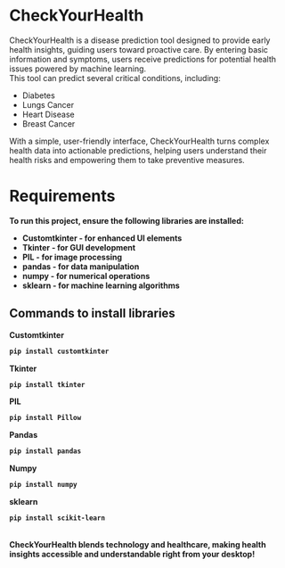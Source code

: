 # CheckYourHealth
CheckYourHealth is a disease prediction tool designed to provide early health insights, guiding users toward proactive care. By entering basic information and symptoms, users receive predictions for potential health issues powered by machine learning.<br> This tool can predict several critical conditions, including:

- Diabetes
- Lungs Cancer
- Heart Disease
- Breast Cancer


With a simple, user-friendly interface, CheckYourHealth turns complex health data into actionable predictions, helping users understand their health risks and empowering them to take preventive measures.

<h1><b>Requirements<b></h1>
To run this project, ensure the following libraries are installed:

- <b>Customtkinter</b> - for enhanced UI elements
- <b>Tkinter</b> - for GUI development
- <b>PIL</b> - for image processing
- <b>pandas</b> - for data manipulation
- <b>numpy</b> - for numerical operations
- <b>sklearn</b> - for machine learning algorithms

## Commands to install libraries
 
Customtkinter
```bash
pip install customtkinter
```
Tkinter 
```bash 
pip install tkinter
```
PIL 
```bash
pip install Pillow
```
Pandas
```bash
pip install pandas
```
Numpy
```bash
pip install numpy
```
sklearn
```bash
pip install scikit-learn
```

<br>CheckYourHealth blends technology and healthcare, making health insights accessible and understandable right from your desktop!
